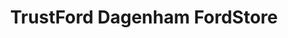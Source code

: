 ---
title: "TrustFord Dagenham FordStore"
url: /barking/trustford-dagenham-fordstore/
shop: Autohaus
---